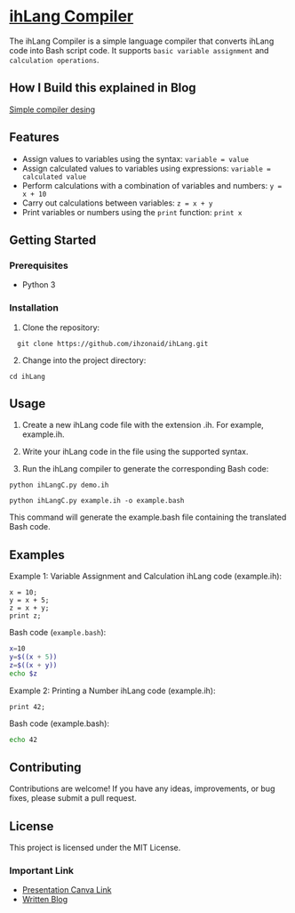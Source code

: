 # [ihLang Compiler](blog.md)

The ihLang Compiler is a simple language compiler that converts ihLang code into Bash script code. It supports `basic variable assignment` and `calculation operations`.

## How I Build this explained in  Blog
[Simple compiler desing](blog.md)

## Features

- Assign values to variables using the syntax: `variable = value`
- Assign calculated values to variables using expressions: `variable = calculated value`
- Perform calculations with a combination of variables and numbers: `y = x + 10`
- Carry out calculations between variables: `z = x + y`
- Print variables or numbers using the `print` function: `print x`

## Getting Started

### Prerequisites

- Python 3

### Installation

1. Clone the repository:

```shell
  git clone https://github.com/ihzonaid/ihLang.git
```

2. Change into the project directory:

```shell
cd ihLang
```

## Usage

1. Create a new ihLang code file with the extension .ih. For example, example.ih.

2. Write your ihLang code in the file using the supported syntax.

3. Run the ihLang compiler to generate the corresponding Bash code:

```shell
python ihLangC.py demo.ih
```

```shell
python ihLangC.py example.ih -o example.bash
```

This command will generate the example.bash file containing the translated Bash code.

## Examples

Example 1: Variable Assignment and Calculation
ihLang code (example.ih):

```plaintext
x = 10;
y = x + 5;
z = x + y;
print z;
```

Bash code (`example.bash`):

```bash
x=10
y=$((x + 5))
z=$((x + y))
echo $z
```

Example 2: Printing a Number
ihLang code (example.ih):

```plaintext
print 42;
```

Bash code (example.bash):

```bash
echo 42
```

## Contributing

Contributions are welcome! If you have any ideas, improvements, or bug fixes, please submit a pull request.

## License

This project is licensed under the MIT License.

### Important Link

- [Presentation Canva Link](https://www.canva.com/design/DAFi8nXNANo/u5CtZuVODs-9Ge3oHEr6kw/edit?utm_content=DAFi8nXNANo&utm_campaign=designshare&utm_medium=link2&utm_source=sharebutton)
- [Written Blog](https://abrasive-boat-cf1.notion.site/Simple-Compiler-design-with-code-for-IhLang-fff96c28197646cd97e16bd9782ce0d5)
